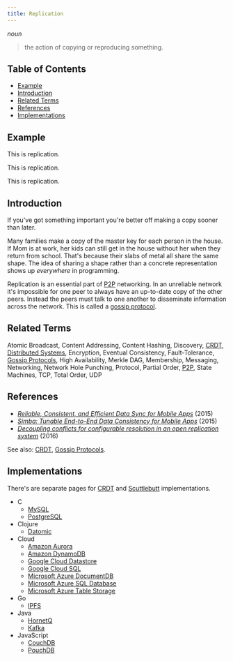 ```yaml
---
title: Replication
---
```


*noun*

> the action of copying or reproducing something.

## Table of Contents

- [Example](#example)
- [Introduction](#introduction)
- [Related Terms](#related-terms)
- [References](#references)
- [Implementations](#implementations)

## Example

This is replication.

This is replication.

This is replication.

## Introduction

If you've got something important you're better off making a copy sooner than later.

Many families make a copy of the master key for each person in the house. If Mom is at work, her kids can still get in the house without her when they return from school. That's because their slabs of metal all share the same shape. The idea of sharing a shape rather than a concrete representation shows up *everywhere* in programming.

Replication is an essential part of [P2P](p2p) networking. In an unreliable network it's impossible for one peer to always have an up-to-date copy of the other peers. Instead the peers must talk to one another to disseminate information across the network. This is called a [gossip protocol](gossip-protocols).

## Related Terms

Atomic Broadcast, Content Addressing, Content Hashing, Discovery, [CRDT](crdt), [Distributed Systems](distributed-systems), Encryption, Eventual Consistency, Fault-Tolerance, [Gossip Protocols](gossip-protocols), High Availability, Merkle DAG, Membership, Messaging, Networking, Network Hole Punching, Protocol, Partial Order, [P2P](p2p), State Machines, TCP, Total Order, UDP

## References

- [*Reliable, Consistent, and Efficient Data Sync for Mobile Apps*](https://www.usenix.org/system/files/conference/fast15/fast15-paper-go.pdf) (2015)
- [*Simba: Tunable End-to-End Data Consistency for Mobile Apps*](https://web.eecs.umich.edu/~harshavm/papers/eurosys15.pdf) (2015)
- [*Decoupling conflicts for configurable resolution in an open replication system*](https://arxiv.org/pdf/1508.05545.pdf) (2016)

See also: [CRDT](crdt), [Gossip Protocols](gossip-protocols).

## Implementations

There's are separate pages for [CRDT](crdt#implementations) and [Scuttlebutt](scuttlebutt#implementations) implementations.

- C
    - [MySQL](https://dev.mysql.com/doc/refman/5.7/en/replication.html)
    - [PostgreSQL](https://www.postgresql.org/docs/current/static/high-availability.html)
- Clojure
    - [Datomic](http://www.datomic.com/)
- Cloud
    - [Amazon Aurora](https://aws.amazon.com/rds/aurora/)
    - [Amazon DynamoDB](https://aws.amazon.com/dynamodb/)
    - [Google Cloud Datastore](https://cloud.google.com/datastore/)
    - [Google Cloud SQL](https://cloud.google.com/sql/)
    - [Microsoft Azure DocumentDB](https://docs.microsoft.com/en-us/azure/documentdb/documentdb-distribute-data-globally)
    - [Microsoft Azure SQL Database](https://docs.microsoft.com/en-us/azure/sql-database/sql-database-automated-backups)
    - [Microsoft Azure Table Storage](https://azure.microsoft.com/en-us/services/storage/tables/)
- Go
    - [IPFS](https://ipfs.io)
- Java
    - [HornetQ](https://docs.jboss.org/hornetq/2.4.0.Final/docs/user-manual/html/ha.html)
    - [Kafka](https://kafka.apache.org/documentation/#replication)
- JavaScript
    - [CouchDB](https://couchdb.apache.org/)
    - [PouchDB](https://pouchdb.com/)
